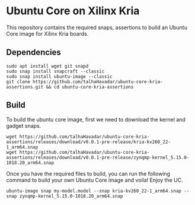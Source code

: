 # Ubuntu Core on Xilinx Kria
This repository contains the required snaps, assertions to build an Ubuntu Core image for Xilinx Kria boards.

## Dependencies
```
sudo apt install wget git snapd
sudo snap install snapcraft --classic
sudo snap install ubuntu-image --classic
git clone https://github.com/talhaHavadar/ubuntu-core-kria-assertions.git && cd ubuntu-core-kria-assertions
```

## Build

To build the ubuntu core image, first we need to download the kernel and gadget snaps.

```
wget https://github.com/talhaHavadar/ubuntu-core-kria-assertions/releases/download/v0.0.1-pre-release/kria-kv260_22-1_arm64.snap
wget https://github.com/talhaHavadar/ubuntu-core-kria-assertions/releases/download/v0.0.1-pre-release/zynqmp-kernel_5.15.0-1018.20_arm64.snap
```

Once you have the required files to build, you can run the following command to build your own Ubuntu Core image and voila! Enjoy the UC.
```
ubuntu-image snap my-model.model --snap kria-kv260_22-1_arm64.snap --snap zynqmp-kernel_5.15.0-1018.20_arm64.snap
```

